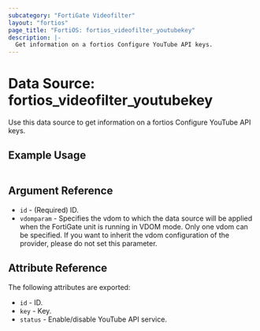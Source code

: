 ```yaml
---
subcategory: "FortiGate Videofilter"
layout: "fortios"
page_title: "FortiOS: fortios_videofilter_youtubekey"
description: |-
  Get information on a fortios Configure YouTube API keys.
---
```


# Data Source: fortios_videofilter_youtubekey
Use this data source to get information on a fortios Configure YouTube API keys.


## Example Usage

```hcl

```

## Argument Reference

* `id` - (Required) ID.
* `vdomparam` - Specifies the vdom to which the data source will be applied when the FortiGate unit is running in VDOM mode. Only one vdom can be specified. If you want to inherit the vdom configuration of the provider, please do not set this parameter.

## Attribute Reference

The following attributes are exported:

* `id` - ID.
* `key` - Key.
* `status` - Enable/disable YouTube API service.
